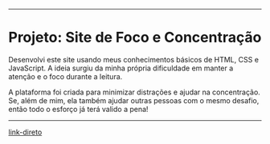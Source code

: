 
---

# Projeto: Site de Foco e Concentração

Desenvolvi este site usando meus conhecimentos básicos de HTML, CSS e JavaScript. A ideia surgiu da minha própria dificuldade em manter a atenção e o foco durante a leitura. 

A plataforma foi criada para minimizar distrações e ajudar na concentração. Se, além de mim, ela também ajudar outras pessoas com o mesmo desafio, então todo o esforço já terá valido a pena!

--- 

[link-direto](https://gabrieel-marques-do-nascimento.github.io/leitura-simples/)

